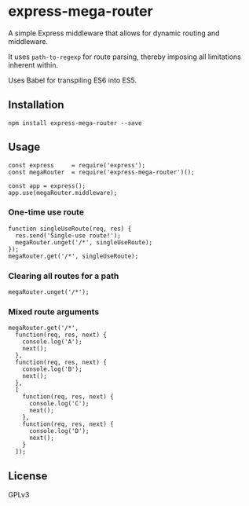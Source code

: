 # express-mega-router
A simple Express middleware that allows for dynamic routing and middleware.

It uses `path-to-regexp` for route parsing, thereby imposing all limitations inherent within.

Uses Babel for transpiling ES6 into ES5.

## Installation
    npm install express-mega-router --save

## Usage
    const express     = require('express');
    const megaRouter  = require('express-mega-router')();

    const app = express();
    app.use(megaRouter.middleware);

### One-time use route
    function singleUseRoute(req, res) {
      res.send('Single-use route!');
      megaRouter.unget('/*', singleUseRoute);
    });
    megaRouter.get('/*', singleUseRoute);

### Clearing all routes for a path
    megaRouter.unget('/*');

### Mixed route arguments
    megaRouter.get('/*',
      function(req, res, next) {
        console.log('A');
        next();
      },
      function(req, res, next) {
        console.log('B');
        next();
      },
      [
        function(req, res, next) {
          console.log('C');
          next();
        },
        function(req, res, next) {
          console.log('D');
          next();
        }
      ]);

## License
GPLv3
